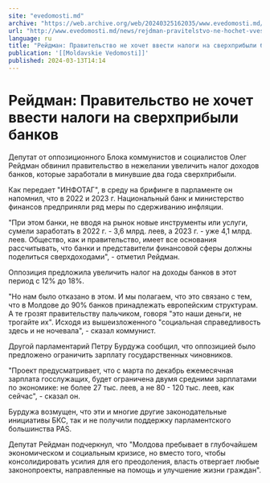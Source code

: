 ```yaml
---
site: "evedomosti.md"
archive: "https://web.archive.org/web/20240325162035/www.evedomosti.md/news/rejdman-pravitelstvo-ne-hochet-vvesti-nalogi-na-sverhpribyli"
url: "http://www.evedomosti.md/news/rejdman-pravitelstvo-ne-hochet-vvesti-nalogi-na-sverhpribyli"
language: ru
title: "Рейдман: Правительство не хочет ввести налоги на сверхприбыли банков"
publication: '[[Moldavskie Vedomosti]]'
published: 2024-03-13T14:14
---
```


# Рейдман: Правительство не хочет ввести налоги на сверхприбыли банков

Депутат от оппозиционного Блока коммунистов и социалистов Олег Рейдман обвинил правительство в нежелании увеличить налог доходов банков, которые заработали в минувшие два года сверхприбыли.

Как передает "ИНФОТАГ", в среду на брифинге в парламенте он напомнил, что в 2022 и 2023 г. Национальный банк и министерство финансов предприняли ряд меры по сдерживанию инфляции.

"При этом банки, не вводя на рынок новые инструменты или услуги, сумели заработать в 2022 г. - 3,6 млрд. леев, а 2023 г. - уже 4,1 млрд. леев. Общество, как и правительство, имеет все основания рассчитывать, что банки и представители финансовой сферы должны поделиться сверхдоходами", - отметил Рейдман.

Оппозиция предложила увеличить налог на доходы банков в этот период с 12% до 18%.

"Но нам было отказано в этом. И мы полагаем, что это связано с тем, что в Молдове до 90% банков принадлежать европейским структурам. А те грозят правительству пальчиком, говоря "это наши деньги, не трогайте их". Исходя из вышеизложенного "социальная справедливость здесь и не ночевала", - сказал коммунист.

Другой парламентарий Петру Бурдужа сообщил, что оппозицией было предложено ограничить зарплату государственных чиновников.

"Проект предусматривает, что с марта по декабрь ежемесячная зарплата госслужащих, будет ограничена двумя средними зарплатами по экономике: не более 27 тыс. леев, а не 80 - 120 тыс. леев, как сейчас", - сказал он.

Бурдужа возмущен, что эти и многие другие законодательные инициативы БКС, так и не получили поддержку парламентского большинства PAS.

Депутат Рейдман подчеркнул, что "Молдова пребывает в глубочайшем экономическом и социальным кризисе, но вместо того, чтобы консолидировать усилия для его преодоления, власть отвергает любые законопроекты, направленные на помощь и улучшение жизни граждан".